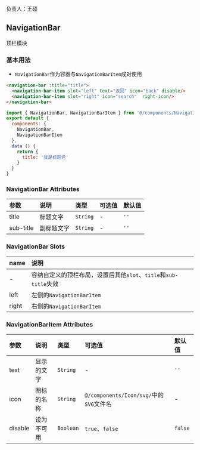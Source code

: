 负责人：王硕

## NavigationBar
顶栏模块

### 基本用法

- `NavigationBar`作为容器与`NavigationBarItem`成对使用

```html
<navigation-bar :title="title">
  <navigation-bar-item slot="left" text="返回" icon="back" disable/>
  <navigation-bar-item slot="right" icon="search"  right-icon/>
</navigation-bar>
```
```js
import { NavigationBar, NavigationBarItem } from '@/components/NavigationBar'
export default {
  components: {
    NavigationBar,
    NavigationBarItem
  },
  data () {
    return {
      title: '我是标题党'
    }
  }
}
```
### NavigationBar Attributes

|参数|说明|类型|可选值|默认值|
|:-----|:-----|:-----|:-----|:-----|
|title|标题文字|`String`|-|`''`|
|sub-title|副标题文字|`String`|-|`''`|

### NavigationBar Slots

|name|说明|
|:-----|:-----|
|-|容纳自定义的顶栏布局，设置后其他`slot`、`title`和`sub-title`失效|
|left|左侧的`NavigationBarItem`|
|right|右侧的`NavigationBarItem`|

### NavigationBarItem Attributes

|参数|说明|类型|可选值|默认值|
|:-----|:-----|:-----|:-----|:-----|
|text|显示的文字|`String`|-|`''`|
|icon|图标的名称|`String`|`@/components/Icon/svg/`中的`SVG`文件名|-|
|disable|设为不可用|`Boolean`|`true`、`false`|`false`|

